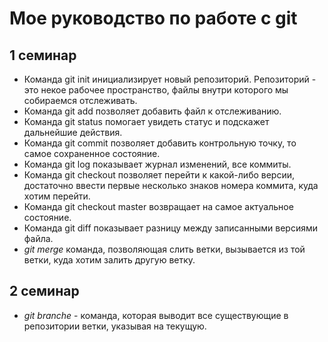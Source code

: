 #   Мое руководство по работе с git

## 1 семинар

* Команда git init инициализирует новый репозиторий.
Репозиторий - это некое рабочее пространство, файлы внутри которого мы собираемся отслеживать.
* Команда git add позволяет добавить файл к отслеживанию.
* Команда git status помогает увидеть статус и подскажет дальнейшие действия.
* Команда git commit позволяет добавить контрольную точку, то самое сохраненное состояние.
* Команда git log показывает журнал изменений, все коммиты.
* Команда git checkout позволяет перейти к какой-либо версии, достаточно ввести первые несколько знаков номера коммита, куда хотим перейти.
* Команда git checkout master возвращает на самое актуальное состояние.
* Команда git diff показывает разницу между записанными версиями файла.
* *git merge* команда, позволяющая слить ветки, вызывается из той ветки, куда хотим залить другую ветку.

## 2 семинар

* *git branche* - команда, которая выводит все существующие в репозитории ветки, указывая на текущую.